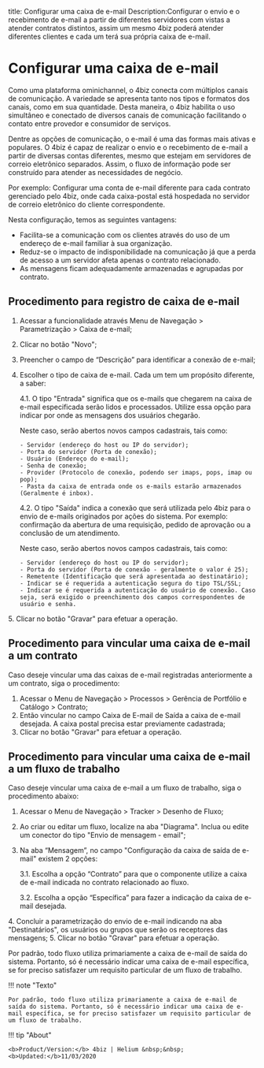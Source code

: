 title: Configurar uma caixa de e-mail
Description:Configurar o envio e o recebimento de e-mail a partir de diferentes servidores com vistas a atender contratos distintos, assim um mesmo 4biz poderá atender diferentes clientes e cada um terá sua própria caixa de e-mail.

# Configurar uma caixa de e-mail

Como uma plataforma ominichannel, o 4biz conecta com múltiplos canais de comunicação. A variedade se apresenta tanto nos tipos e formatos dos canais, como em sua quantidade. Desta maneira, o 4biz habilita o uso simultâneo e conectado de diversos canais de comunicação facilitando o contato entre provedor e consumidor de serviços.

Dentre as opções de comunicação, o e-mail é uma das formas mais ativas e populares. O 4biz é capaz de realizar o envio e o recebimento de e-mail a partir de diversas contas diferentes, mesmo que estejam em servidores de correio eletrônico separados. Assim, o fluxo de informação pode ser construído para atender as necessidades de negócio.

Por exemplo: Configurar uma conta de e-mail diferente para cada contrato gerenciado pelo 4biz, onde cada caixa-postal está hospedada no servidor de correio eletrônico do cliente correspondente.

Nesta configuração, temos as seguintes vantagens:
- Facilita-se a comunicação com os clientes através do uso de um endereço de e-mail familiar à sua organização.
- Reduz-se o impacto de indisponibilidade na comunicação já que a perda de acesso a um servidor afeta apenas o contrato relacionado.
- As mensagens ficam adequadamente armazenadas e agrupadas por contrato.


## Procedimento para registro de caixa de e-mail

1.	Acessar a funcionalidade através Menu de Navegação > Parametrização > Caixa de e-mail;
2.	Clicar no botão "Novo";
3.	Preencher o campo de “Descrição” para identificar a conexão de e-mail;
4.	Escolher o tipo de caixa de e-mail. Cada um tem um propósito diferente, a saber:
    
    4.1\. O tipo "Entrada" significa que os e-mails que chegarem na caixa de e-mail especificada serão lidos e processados. Utilize essa opção para indicar por onde as mensagens dos usuários chegarão. 
    
    Neste caso, serão abertos novos campos cadastrais, tais como:

        - Servidor (endereço do host ou IP do servidor);
        - Porta do servidor (Porta de conexão);
        - Usuário (Endereço do e-mail);
        - Senha de conexão;
        - Provider (Protocolo de conexão, podendo ser imaps, pops, imap ou pop);
        - Pasta da caixa de entrada onde os e-mails estarão armazenados (Geralmente é inbox).

    4.2\. O tipo "Saída" indica a conexão que será utilizada pelo 4biz para o envio de e-mails originados por ações do sistema. Por exemplo: confirmação da abertura de uma requisição, pedido de aprovação ou a conclusão de um atendimento. 
    
    Neste caso, serão abertos novos campos cadastrais, tais como: 
       
        - Servidor (endereço do host ou IP do servidor);
        - Porta do servidor (Porta de conexão - geralmente o valor é 25);
        - Remetente (Identificação que será apresentada ao destinatário);
        - Indicar se é requerida a autenticação segura do tipo TSL/SSL;
        - Indicar se é requerida a autenticação do usuário de conexão. Caso seja, será exigido o preenchimento dos campos correspondentes de usuário e senha.

5\.	Clicar no botão "Gravar" para efetuar a operação.

## Procedimento para vincular uma caixa de e-mail a um contrato

Caso deseje vincular uma das caixas de e-mail registradas anteriormente a um contrato, siga o procedimento:

1.	Acessar o Menu de Navegação > Processos > Gerência de Portfólio e Catálogo > Contrato;
2.	Então vincular no campo Caixa de E-mail de Saída a caixa de e-mail desejada. A caixa postal precisa estar previamente cadastrada;
3.	Clicar no botão "Gravar" para efetuar a operação.

## Procedimento para vincular uma caixa de e-mail a um fluxo de trabalho

Caso deseje vincular uma caixa de e-mail a um fluxo de trabalho, siga o procedimento abaixo:

1.	Acessar o Menu de Navegação > Tracker > Desenho de Fluxo;
2.	Ao criar ou editar um fluxo, localize na aba "Diagrama". Inclua ou edite um conector do tipo "Envio de mensagem - email";
3.	Na aba “Mensagem”, no campo "Configuração da caixa de saída de e-mail" existem 2 opções:

    3.1. Escolha a opção “Contrato” para que o componente utilize a caixa de e-mail indicada no contrato relacionado ao fluxo.
   
    3.2. Escolha a opção “Específica” para fazer a indicação da caixa de e-mail desejada.

4\.	Concluir a parametrização do envio de e-mail indicando na aba "Destinatários", os usuários ou grupos que serão os receptores das mensagens;
5\.	Clicar no botão "Gravar" para efetuar a operação.



Por padrão, todo fluxo utiliza primariamente a caixa de e-mail de saída do sistema. Portanto, só é necessário indicar uma caixa de e-mail específica, se for preciso satisfazer um requisito particular de um fluxo de trabalho.



!!! note "Texto"
    
    Por padrão, todo fluxo utiliza primariamente a caixa de e-mail de saída do sistema. Portanto, só é necessário indicar uma caixa de e-mail específica, se for preciso satisfazer um requisito particular de um fluxo de trabalho.



!!! tip "About"

    <b>Product/Version:</b> 4biz | Helium &nbsp;&nbsp;
    <b>Updated:</b>11/03/2020



